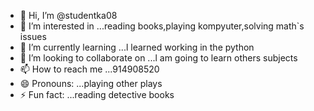 - 👋 Hi, I’m @studentka08
- 👀 I’m interested in ...reading books,playing kompyuter,solving math`s issues
- 🌱 I’m currently learning  ...l learned working in the python
- 💞️ I’m looking to collaborate on ...l am going to learn others subjects
- 📫 How to reach me ...914908520
- 😄 Pronouns: ...playing other plays
- ⚡ Fun fact: ...reading detective books

<!---
studentka08/studentka08 is a ✨ special ✨ repository because its `README.md` (this file) appears on your GitHub profile.
You can click the Preview link to take a look at your changes.
--->
